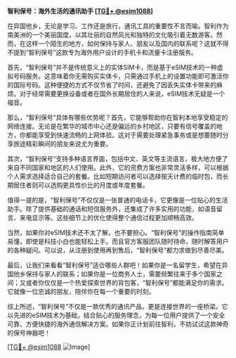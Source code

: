**智利保号：海外生活的通讯助手 [[TG💪+ @esim1088](https://t.me/s/esim1088)]**

在异国他乡，无论是学习、工作还是旅行，通讯工具的重要性不言而喻。智利作为南美洲的一个美丽国度，以其壮丽的自然风光和独特的文化吸引着无数游客。然而，在这样一个陌生的地方，如何保持与家人、朋友以及国内的联系呢？这就不得不提到“智利保号”这款专为海外用户设计的手机卡和流量卡注册服务。

首先，“智利保号”并不是传统意义上的实体SIM卡，而是基于eSIM技术的一种虚拟号码服务。这意味着你无需购买实体卡，只需通过手机上的设置功能即可激活你的国际号码。这种便捷的方式不仅节省了时间，还避免了因丢失实体卡带来的麻烦。对于经常需要更换设备或者在国外长期居住的人来说，eSIM技术无疑是一个福音。

那么，“智利保号”具体有哪些优势呢？首先，它能够帮助你在智利本地享受稳定的网络连接。无论是在繁华的城市中心还是偏远的乡村地区，只要有信号覆盖的地方，你都能享受到快速流畅的上网体验。这对于需要处理紧急事务或是想要随时分享旅途精彩瞬间的朋友来说尤为重要。

其次，“智利保号”支持多种语言界面，包括中文、英文等主流语言，极大地方便了来自不同国家和地区的人们使用。此外，它的资费方案也非常灵活多样，可以根据个人需求选择适合自己的套餐。比如短期访问者可以选择按天计费的临时包，而长期居住者则可以选购更具性价比的月度或年度套餐。

值得一提的是，“智利保号”不仅仅是一张普通的电话卡，它更像是一位贴心的生活助手。除了提供基础的通话和短信服务外，还集成了许多实用的功能，如语音留言、来电显示等。这些细节上的优化使得整个通信过程更加顺畅高效。

当然，如果你对eSIM技术还不太了解，也不要担心。“智利保号”的操作指南简单易懂，即使是科技小白也能轻松上手。而且官方客服团队随时待命，随时解答用户的各种疑问。可以说，从注册到使用再到售后，“智利保号”都力求做到尽善尽美。

最后，让我们来看看“智利保号”适合哪些人群吧！如果你是一名留学生，希望在异国他乡保持与家人的联系；如果你是一位商务人士，需要频繁往来于多个国家之间；又或者你仅仅是一个热爱探索世界的背包客，“智利保号”都能满足你的需求。它就像一位忠诚的朋友，陪伴你在每一个重要的时刻。

综上所述，“智利保号”不仅是一款优秀的通讯产品，更是连接世界的一座桥梁。它以先进的eSIM技术为基础，结合贴心的服务理念，为每一位用户提供了一个安全可靠、方便快捷的海外通信解决方案。如果你正计划前往智利，不妨试试这款神奇的保号神器吧！

[[TG💪+ @esim1088](https://t.me/s/esim1088) ![Image](https://i.postimg.cc/4NQfJmqS/Snipaste-2025-05-13-00-14-12.png)]